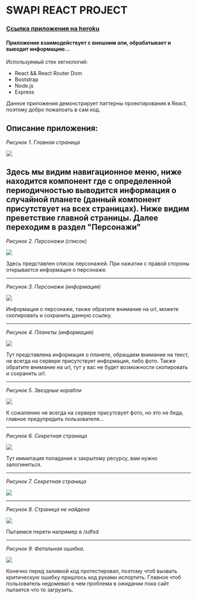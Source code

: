 # SWAPI REACT PROJECT

### [Ссылка приложения на heroku ](https://swapi-react-project.herokuapp.com/)
#### Приложение взаимодействует с внешним апи, обрабатывает и выводит информацию...
 Используемый стек хегнологий:
 + React && React Router Dom
 + Bootstrap
 + Node.js
 + Express
 
 
 Данное приложения демонстрирует паттерны проектирования в React, поэтому добро пожалоать в сам код.
 
 ## Описание приложения:
 *Рисунок 1. Главная страница* 
 
 ![](readme-assets/home-page.png)
 
 Здесь мы видим навигационное меню, ниже находится компонент где с определенной периодичностью выводится информация о случайной планете (данный компонент присутствует на всех страницах).
 Ниже видим преветствие главной страницы.
 Далее переходим в раздел "Персонажи"
 ---
 
 *Рисунок 2. Персонажи (список)* 
  
 ![](readme-assets/people-list.png)
  
  Здесь представлен список персонажей. При нажатии с правой стороны открывается информация о персонаже. 
  
  ---
  
 *Рисунок 3. Персонажи (информация)* 
  
 ![](readme-assets/people-info.png)
  
   Информация о персонаже, также обратите внимание на url, можете скопировать  и сохранить данную ссылку.
  
  ---
  
 *Рисунок 4. Планеты (информация)* 
    
![](readme-assets/planets-info.png)
  
  Тут представлена информация о планете, обращаем внимание на текст, не всегда на сервере присутствует информация, либо фото.
  Также обратите внимание на url, тут у вас не будет возможности скопировать и сохранить url.
  
  ---
  
 *Рисунок 5. Звездные корабли* 
  
![](readme-assets/starship-info.png)
  
  К сожалению не всегда на сервере присутсвует фото, но это не беда, главное предупредить пользователя...
  
  ---
  
 *Рисунок 6. Секретная страница* 
    
![](readme-assets/secret.png)
  
  Тут иммитация попадания к закрытому ресурсу, вам нужно залогиниться.
  
  ---
  
 *Рисунок 7. Секретная страница* 
      
![](readme-assets/secret-page.png)
  

  ---
  
 *Рисунок 8. Страница не найдена* 
        
![](readme-assets/not-found.png)
  
  Пытаемся перети например в /sdfsd
  
  ---
  
 *Рисунок 9. Фатальная ошибка.* 
          
 ![](readme-assets/fatal-error.png)
  
  Конечно перед заливкой код протестировал, поэтому чтоб  вызвать критическую ошибку пришлось код руками испортить. Главное чтоб пользователь  недомевал в чем проблема в ожидании пока сайт пытается что то загрузить.
  
  

  

  
  
  
  
  
  
 
 
 
